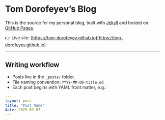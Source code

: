 # Tom Dorofeyev’s Blog

This is the source for my personal blog, built with [Jekyll](https://jekyllrb.com/) and hosted on [GitHub Pages](https://pages.github.com/).

👉 Live site: [https://tom-dorofeyev.github.io](https://tom-dorofeyev.github.io)  

---

## Writing workflow

- Posts live in the `_posts/` folder.  
- File naming convention: `YYYY-MM-DD-title.md`  
- Each post begins with YAML front matter, e.g.:

```yaml
---
layout: post
title: "Post Name"
date: 2025-09-07
---
```